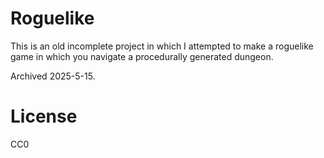 # Roguelike

This is an old incomplete project in which I attempted to make a roguelike game in which you navigate a procedurally generated dungeon.

Archived 2025-5-15.

# License

CC0
